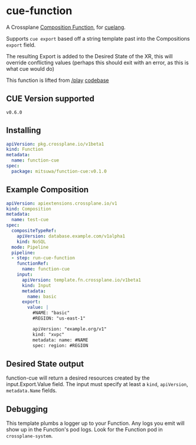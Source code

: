 # cue-function

A Crossplane [Composition Function](https://docs.crossplane.io/latest/concepts/composition-functions/), for [cuelang](https://cuelang.org/).

Supports `cue export` based off a string template past into the Compositions `export` field.

The resulting Export is added to the Desired State of the XR, this will override conflicting values (perhaps this should exit with an error, as this is what cue would do)

This function is lifted from [/play](https://cuelang.org/play) [codebase](https://github.com/cue-lang/cuelang.org/blob/master/play/main.go)

## CUE Version supported

`v0.6.0`

## Installing

```yaml
apiVersion: pkg.crossplane.io/v1beta1
kind: Function
metadata:
  name: function-cue
spec:
  package: mitsuwa/function-cue:v0.1.0
```

## Example Composition

```yaml
apiVersion: apiextensions.crossplane.io/v1
kind: Composition
metadata:
  name: test-cue
spec:
  compositeTypeRef:
    apiVersion: database.example.com/v1alpha1
    kind: NoSQL
  mode: Pipeline
  pipeline:
  - step: run-cue-function
    functionRef:
      name: function-cue
    input:
      apiVersion: template.fn.crossplane.io/v1beta1
      kind: Input
      metadata:
        name: basic
      export:
        value: |
          #NAME: "basic"
          #REGION: "us-east-1"

          apiVersion: "example.org/v1"
          kind: "xvpc"
          metadata: name: #NAME
          spec: region: #REGION
```

## Desired State output

function-cue will return a desired resources created by the input.Export.Value field.  The input must specify at least a `kind`, `apiVersion`, `metadata.Name` fields.

## Debugging

This template plumbs a logger up to your Function. Any logs you emit will show
up in the Function's pod logs. Look for the Function pod in `crossplane-system`.

[Crossplane]: https://crossplane.io
[function-design]: https://github.com/crossplane/crossplane/blob/3996f20/design/design-doc-composition-functions.md
[function-pr]: https://github.com/crossplane/crossplane/pull/4500
[new-crossplane-issue]: https://github.com/crossplane/crossplane/issues/new?assignees=&labels=enhancement&projects=&template=feature_request.md
[install-master-docs]: https://docs.crossplane.io/v1.13/software/install/#install-pre-release-crossplane-versions
[proto-schema]: https://github.com/crossplane/function-sdk-go/blob/main/proto/v1beta1/run_function.proto
[grpcurl]: https://github.com/fullstorydev/grpcurl
